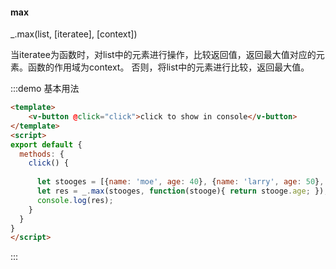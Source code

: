 #### max

_.max(list, [iteratee], [context]) 

当iteratee为函数时，对list中的元素进行操作，比较返回值，返回最大值对应的元素。函数的作用域为context。
否则，将list中的元素进行比较，返回最大值。

:::demo 基本用法
```html
<template>
    <v-button @click="click">click to show in console</v-button>
</template>
<script>
export default {
  methods: {
    click() {
      
      let stooges = [{name: 'moe', age: 40}, {name: 'larry', age: 50}, {name: 'curly', age: 60}];
      let res = _.max(stooges, function(stooge){ return stooge.age; });
      console.log(res);
    }
  }
}
</script>
```
:::
